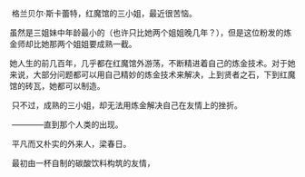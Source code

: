 ​		格兰贝尔·斯卡蕾特，红魔馆的三小姐，最近很苦恼。

​		虽然是三姐妹中年龄最小的（也许只比她两个姐姐晚几年？），但是这位粉发的炼金师却比她那两个姐姐要成熟一截。

​		她人生的前几百年，几乎都在红魔馆外游荡，不断精进着自己的炼金技术。对于她来说，大部分问题都可以用自己精妙的炼金技术来解决，上到贤者之石，下到红魔馆的砖瓦，她都可以制造。

​		只不过，成熟的三小姐，却无法用炼金解决自己在友情上的挫折。

​		————直到那个人类的出现。

​		平凡而又朴实的外来人，梁春日。

​		最初由一杯自制的碳酸饮料构筑的友情，

​		

